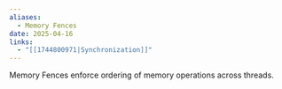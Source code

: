```yaml
---
aliases:
  - Memory Fences
date: 2025-04-16
links:
  - "[[1744800971|Synchronization]]"
---
```

Memory Fences enforce ordering of memory operations across threads.